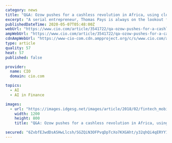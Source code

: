 ```yaml
---
category: news
title: "Q&A: Ozow pushes for a cashless revolution in Africa, using cloud, AI"
excerpt: "A serial entrepreneur, Thomas Pays is always on the lookout for opportunities. His current venture, Ozow, aims to make digital payments available to everyone and he's leveraging cloud, AI and big data to do so."
publishedDateTime: 2020-05-07T05:48:00Z
webUrl: "https://www.cio.com/article/3541722/qa-ozow-pushes-for-a-cashless-revolution-in-africa-using-cloud-ai.html"
ampWebUrl: "https://www.cio.com/article/3541722/qa-ozow-pushes-for-a-cashless-revolution-in-africa-using-cloud-ai.amp.html"
cdnAmpWebUrl: "https://www-cio-com.cdn.ampproject.org/c/s/www.cio.com/article/3541722/qa-ozow-pushes-for-a-cashless-revolution-in-africa-using-cloud-ai.amp.html"
type: article
quality: 57
heat: 57
published: false

provider:
  name: CIO
  domain: cio.com

topics:
  - AI
  - AI in Finance

images:
  - url: "https://images.idgesg.net/images/article/2018/02/fintech_mobile_payment_transaction_thinkstock_896567288-100749749-large.jpg"
    width: 1200
    height: 800
    title: "Q&A: Ozow pushes for a cashless revolution in Africa, using cloud, AI"

secured: "6ZvbfEJwdDsASHwLlcsh/SGZQiN3OFPvqDpTcXo7KXGAht/y32qhQi4qERYY1UQ/WE13oN7URkLNL+gU/ehslS+ZTVHJmJjzneJsz2py1Wqi1zQ2mloviO82hajNDYW6uVfrk2zjOyYWNczeSyeQ5iook0KPnOSma/xS24YEXx+agGK31DHP/kh5UnEeXVYesiisGbbJAJIS2Msg1DVWDTDFhnY1UlqUj9R7fdB8sDelLV5C7JKFvW3hOYl8tyLPJzQuWy8FbDfLcSM7Xy/r66P0K033YGS1mrrIaAV3hIctFbytRJ6fD/1S/Zo/lp4m+VNo2RWUvYpTeHtluEzGFyg+B+b58eX/li0Dr/580GZ8dQhxep2IXvq0+jaqHkSAvDsWECqoznnyBTTRLx/GkZ6BefebJ/4YdLhMIoLPhGK1PYTkqdv4/jICfZKcpN8H2plvSsX9cH2LwRD8bP7PHVw9HZa4+F+tngrWyzJJt/Y=;JPG01rHrwpRT4DK8XwO5Eg=="
---
```


